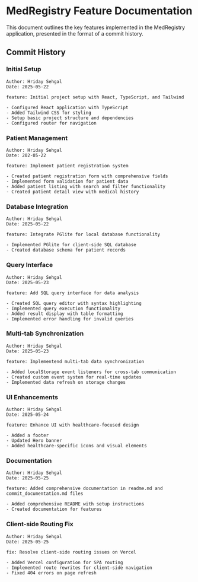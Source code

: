 # MedRegistry Feature Documentation

This document outlines the key features implemented in the MedRegistry application, presented in the format of a commit history.

## Commit History

### Initial Setup

```
Author: Hriday Sehgal
Date: 2025-05-22

feature: Initial project setup with React, TypeScript, and Tailwind

- Configured React application with TypeScript
- Added Tailwind CSS for styling
- Setup basic project structure and dependencies
- Configured router for navigation
```

### Patient Management

```
Author: Hriday Sehgal
Date: 202-05-22

feature: Implement patient registration system

- Created patient registration form with comprehensive fields
- Implemented form validation for patient data
- Added patient listing with search and filter functionality
- Created patient detail view with medical history
```

### Database Integration

```
Author: Hriday Sehgal
Date: 2025-05-22

feature: Integrate PGlite for local database functionality

- Implemented PGlite for client-side SQL database
- Created database schema for patient records

```

### Query Interface

```
Author: Hriday Sehgal
Date: 2025-05-23

feature: Add SQL query interface for data analysis

- Created SQL query editor with syntax highlighting
- Implemented query execution functionality
- Added result display with table formatting
- Implemented error handling for invalid queries
```

### Multi-tab Synchronization

```
Author: Hriday Sehgal
Date: 2025-05-23

feature: Implementend multi-tab data synchronization

- Added localStorage event listeners for cross-tab communication
- Created custom event system for real-time updates
- Implemented data refresh on storage changes
```

### UI Enhancements

```
Author: Hriday Sehgal
Date: 2025-05-24

feature: Enhance UI with healthcare-focused design

- Added a footer
- Updated Hero banner
- Added healthcare-specific icons and visual elements
```

### Documentation

```
Author: Hriday Sehgal
Date: 2025-05-25

feature: Added comprehensive documentation in readme.md and commit_documentation.md files

- Added comprehensive README with setup instructions
- Created documentation for features

```

### Client-side Routing Fix

```
Author: Hriday Sehgal
Date: 2025-05-25

fix: Resolve client-side routing issues on Vercel

- Added Vercel configuration for SPA routing
- Implemented route rewrites for client-side navigation
- Fixed 404 errors on page refresh

```

